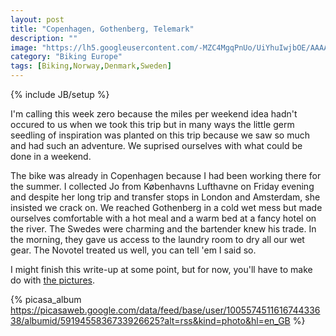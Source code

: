 ```yaml
---
layout: post
title: "Copenhagen, Gothenberg, Telemark"
description: ""
image: "https://lh5.googleusercontent.com/-MZC4MgqPnUo/UiYhuIwjbOE/AAAAAAAAXR4/FJiaNrBnGWw/s240-c/TelemarkRoadTrip.jpg"
category: "Biking Europe"
tags: [Biking,Norway,Denmark,Sweden]
---
```

{% include JB/setup %}

I'm calling this week zero because the miles per weekend idea hadn't occured to us when we took this trip but in many ways the little germ seedling of inspiration was planted on this trip because we saw so much and had such an adventure. We suprised ourselves with what could be done in a weekend.

The bike was already in Copenhagen because I had been working there for the summer. I collected Jo from Københavns Lufthavne on Friday evening and despite her long trip and transfer stops in London and Amsterdam, she insisted we crack on. We reached Gothenberg in a cold wet mess but made ourselves comfortable with a hot meal and a warm bed at a fancy hotel on the river. The Swedes were charming and the bartender knew his trade. In the morning, they gave us access to the laundry room to dry all our wet gear. The Novotel treated us well, you can tell 'em I said so.

I might finish this write-up at some point, but for now, you'll have to make do with [the pictures](https://plus.google.com/photos/100557451161674433638/albums/5919455836733926625).

{% picasa_album https://picasaweb.google.com/data/feed/base/user/100557451161674433638/albumid/5919455836733926625?alt=rss&kind=photo&hl=en_GB %}